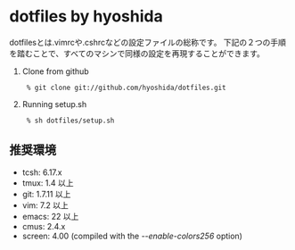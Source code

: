 # dotfiles by hyoshida

dotfilesとは.vimrcや.cshrcなどの設定ファイルの総称です。
下記の２つの手順を踏むことで、すべてのマシンで同様の設定を再現することができます。

1. Clone from github

        % git clone git://github.com/hyoshida/dotfiles.git

2. Running setup.sh

        % sh dotfiles/setup.sh

## 推奨環境

* tcsh: 6.17.x
* tmux: 1.4 以上
* git: 1.7.11 以上
* vim: 7.2 以上
* emacs: 22 以上
* cmus: 2.4.x
* screen: 4.00 (compiled with the *--enable-colors256* option)
